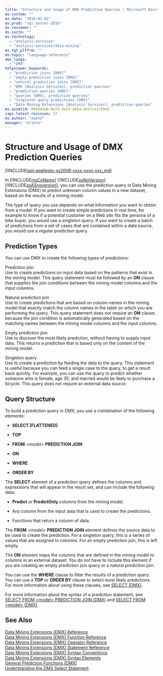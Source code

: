 ```yaml
---
title: "Structure and Usage of DMX Prediction Queries | Microsoft Docs"
ms.custom: ""
ms.date: "2016-03-02"
ms.prod: "sql-server-2016"
ms.reviewer: ""
ms.suite: ""
ms.technology: 
  - "analysis-services"
  - "analysis-services/data-mining"
ms.tgt_pltfrm: ""
ms.topic: "language-reference"
dev_langs: 
  - "DMX"
helpviewer_keywords: 
  - "prediction joins [DMX]"
  - "empty prediction joins [DMX]"
  - "natural prediction joins [DMX]"
  - "DMX [Analysis Services], prediction queries"
  - "prediction queries [DMX]"
  - "queries [DMX], prediction queries"
  - "singleton query predictions [DMX]"
  - "Data Mining Extensions [Analysis Services], prediction queries"
ms.assetid: 098bdaa6-9e7d-4e13-a9aa-eb17ce1750e6
caps.latest.revision: 37
ms.author: "owend"
manager: "erikre"
---
```

# Structure and Usage of DMX Prediction Queries
[!INCLUDE[tsql-appliesto-ss2008-xxxx-xxxx-xxx_md](../database-engine/configure/windows/includes/tsql-appliesto-ss2008-xxxx-xxxx-xxx-md.md)]

  In [!INCLUDE[msCoName](../advanced-analytics/r-services/tutorials/includes/msconame-md.md)] [!INCLUDE[ssNoVersion](../advanced-analytics/r-services/includes/ssnoversion-md.md)] [!INCLUDE[ssASnoversion](../analysis-services/includes/ssasnoversion-md.md)], you can use the prediction query in Data Mining Extensions (DMX) to predict unknown column values in a new dataset, based on the results of a mining model.  
  
 The type of query you use depends on what information you want to obtain from a model. If you want to create simple predictions in real time, for example to know if a potential customer on a Web site fits the persona of a bike buyer, you would use a singleton query. If you want to create a batch of predictions from a set of cases that are contained within a data source, you would use a regular prediction query.  
  
## Prediction Types  
 You can use DMX to create the following types of predictions:  
  
 Prediction join  
 Use to create predictions on input data based on the patterns that exist in the mining model. This query statement must be followed by an **ON** clause that supplies the join conditions between the mining model columns and the input columns.  
  
 Natural prediction join  
 Use to create predictions that are based on column names in the mining model that exactly match the column names in the table on which you are performing the query. This query statement does not require an **ON** clause, because the join condition is automatically generated based on the matching names between the mining model columns and the input columns.  
  
 Empty prediction join  
 Use to discover the most likely prediction, without having to supply input data. This returns a prediction that is based only on the content of the mining model.  
  
 Singleton query  
 Use to create a prediction by feeding the data to the query. This statement is useful because you can feed a single case to the query, to get a result back quickly. For example, you can use the query to predict whether someone who is female, age 35, and married would be likely to purchase a bicycle. This query does not require an external data source.  
  
## Query Structure  
 To build a prediction query in DMX, you use a combination of the following elements:  
  
-   **SELECT [FLATTENED]**  
  
-   **TOP**  
  
-   **FROM**  *\<model>*  **PREDICTION JOIN**  
  
-   **ON**  
  
-   **WHERE**  
  
-   **ORDER BY**  
  
 The **SELECT** element of a prediction query defines the columns and expressions that will appear in the result set, and can include the following data:  
  
-   **Predict** or **PredictOnly** columns from the mining model.  
  
-   Any column from the input data that is used to create the predictions.  
  
-   Functions that return a column of data.  
  
 The **FROM** *\<model>* **PREDICTION JOIN** element defines the source data to be used to create the prediction. For a singleton query, this is a series of values that are assigned to columns. For an empty prediction join, this is left empty.  
  
 The **ON** element maps the columns that are defined in the mining model to columns in an external dataset. You do not have to include this element if you are creating an empty prediction join query or a natural prediction join.  
  
 You can use the **WHERE** clause to filter the results of a prediction query. You can use a **TOP** or **ORDER BY** clause to select most likely predictions. For more information about using these clauses, see [SELECT &#40;DMX&#41;](../dmx/select-dmx.md).  
  
 For more information about the syntax of a prediction statement, see [SELECT FROM &#60;model&#62; PREDICTION JOIN &#40;DMX&#41;](../dmx/select-from-model-prediction-join-dmx.md) and [SELECT FROM &#60;model&#62; &#40;DMX&#41;](../dmx/select-from-model-dmx.md).  
  
## See Also  
 [Data Mining Extensions &#40;DMX&#41; Reference](../dmx/data-mining-extensions-dmx-reference.md)   
 [Data Mining Extensions &#40;DMX&#41; Function Reference](../dmx/data-mining-extensions-dmx-function-reference.md)   
 [Data Mining Extensions &#40;DMX&#41; Operator Reference](../dmx/data-mining-extensions-dmx-operator-reference.md)   
 [Data Mining Extensions &#40;DMX&#41; Statement Reference](../Topic/Data%20Mining%20Extensions%20\(DMX\)%20Statement%20Reference.md)   
 [Data Mining Extensions &#40;DMX&#41; Syntax Conventions](../dmx/data-mining-extensions-dmx-syntax-conventions.md)   
 [Data Mining Extensions &#40;DMX&#41; Syntax Elements](../dmx/data-mining-extensions-dmx-syntax-elements.md)   
 [General Prediction Functions &#40;DMX&#41;](../dmx/general-prediction-functions-dmx.md)   
 [Understanding the DMX Select Statement](../dmx/understanding-the-dmx-select-statement.md)  
  
  